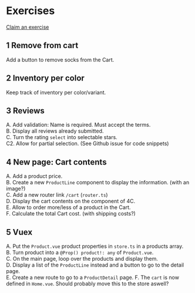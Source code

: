 Exercises
=========
[Claim an exercise](https://github.com/itenium-be/Vue.js-Tutorial/issues)


1 Remove from cart
------------------
Add a button to remove socks from the Cart.


2 Inventory per color
---------------------
Keep track of inventory per color/variant.


3 Reviews
---------
A. Add validation: Name is required. Must accept the terms.  
B. Display all reviews already submitted.  
C. Turn the rating `select` into selectable stars.  
C2. Allow for partial selection. (See Github issue for code snippets)


4 New page: Cart contents
-------------------------
A. Add a product price.  
B. Create a new `ProductLine` component to display the information. (with an image?)  
C. Add a new router link `/cart` (`router.ts`)  
D. Display the cart contents on the component of 4C.  
E. Allow to order more/less of a product in the Cart.  
F. Calculate the total Cart cost. (with shipping costs?)  


5 Vuex
------
A. Put the `Product.vue` product properties in `store.ts` in a products array.  
B. Turn product into a `@Prop() product!: any` of `Product.vue`.  
C. On the main page, loop over the products and display them.  
D. Display a list of the `ProductLine` instead and a button to go to the detail page.  
E. Create a new route to go to a `ProductDetail` page.
F. The `cart` is now defined in `Home.vue`. Should probably move this to the store aswell?  
